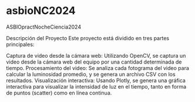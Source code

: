 # asbioNC2024
ASBIOpractNocheCiencia2024

Descripción del Proyecto
Este proyecto está dividido en tres partes principales:

Captura de video desde la cámara web: Utilizando OpenCV, se captura un video desde 
la cámara web del equipo por una cantidad determinada de tiempo.
Procesamiento del video: Se analiza cada fotograma del video para calcular la luminosidad promedio, 
y se genera un archivo CSV con los resultados.
Visualización interactiva: Usando Plotly, se genera una gráfica interactiva para visualizar la intensidad de luz en el tiempo, tanto en forma de puntos (scatter) como en línea continua.
